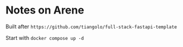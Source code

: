 # Notes on Arene

Built after `https://github.com/tiangolo/full-stack-fastapi-template`

Start with `docker compose up -d`
